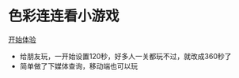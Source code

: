 # 色彩连连看小游戏

[开始体验](https://kamyochae.github.io/ColorFindFine/)

- 给朋友玩，一开始设置120秒，好多人一关都玩不过，就改成360秒了
- 简单做了下媒体查询，移动端也可以玩
